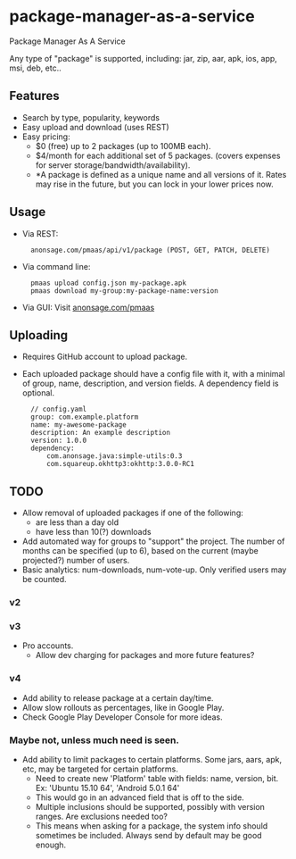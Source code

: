 # package-manager-as-a-service
Package Manager As A Service

Any type of  "package" is supported, including: jar, zip, aar, apk, ios, app, msi, deb, etc..



## Features

- Search by type, popularity, keywords
- Easy upload and download (uses REST)
- Easy pricing:
  - $0 (free) up to 2 packages (up to 100MB each).
  - $4/month for each additional set of 5 packages. (covers expenses for server storage/bandwidth/availability).
  - *A package is defined as a unique name and all versions of it. Rates may rise in the future, but you can lock in your lower prices now.



## Usage

- Via REST:

        anonsage.com/pmaas/api/v1/package (POST, GET, PATCH, DELETE)

- Via command line:

        pmaas upload config.json my-package.apk
        pmaas download my-group:my-package-name:version

- Via GUI: Visit [anonsage.com/pmaas](http://anonsage.com/pmaas)



## Uploading

- Requires GitHub account to upload package.
- Each uploaded package should have a config file with it, with a minimal of group, name, description, and version fields. A dependency field is optional.

        // config.yaml
        group: com.example.platform
        name: my-awesome-package
        description: An example description
        version: 1.0.0
        dependency:
            com.anonsage.java:simple-utils:0.3
            com.squareup.okhttp3:okhttp:3.0.0-RC1



## TODO 

- Allow removal of uploaded packages if one of the following:
  - are less than a day old
  - have less than 10(?) downloads
- Add automated way for groups to "support" the project. The number of months can be specified (up to 6), based on the current (maybe projected?) number of users.
- Basic analytics: num-downloads, num-vote-up. Only verified users may be counted.

### v2


### v3
- Pro accounts.
  - Allow dev charging for packages and more future features?

### v4
- Add ability to release package at a certain day/time.
- Allow slow rollouts as percentages, like in Google Play.
- Check Google Play Developer Console for more ideas.

### Maybe not, unless much need is seen.
- Add ability to limit packages to certain platforms. Some jars, aars, apk, etc, may be targeted for certain platforms.
  - Need to create new 'Platform' table with fields: name, version, bit. Ex: 'Ubuntu 15.10 64', 'Android 5.0.1 64'
  - This would go in an advanced field that is off to the side.
  - Multiple inclusions should be supported, possibly with version ranges. Are exclusions needed too?
  - This means when asking for a package, the system info should sometimes be included. Always send by default may be good enough.
